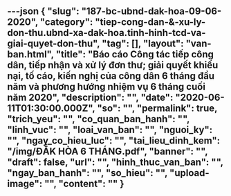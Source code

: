 ---json
{
    "slug": "187-bc-ubnd-dak-hoa-09-06-2020",
    "category": "tiep-cong-dan-&-xu-ly-don-thu.ubnd-xa-dak-hoa.tinh-hinh-tcd-va-giai-quyet-don-thu",
    "tag": [],
    "layout": "van-ban.html",
    "title": "Báo cáo Công tác tiếp công dân, tiếp nhận và xử lý đơn thư; giải quyết khiếu nại, tố cáo, kiến nghị của công dân 6 tháng đầu năm và phương hướng nhiệm vụ 6 tháng cuối năm 2020",
    "description": "",
    "date": "2020-06-11T01:30:00.000Z",
    "so": "",
    "permalink": true,
    "trich_yeu": "",
    "co_quan_ban_hanh": "",
    "linh_vuc": "",
    "loai_van_ban": "",
    "nguoi_ky": "",
    "ngay_co_hieu_luc": "",
    "tai_lieu_dinh_kem": "/img/ĐẮK HÒA 6 THÁNG.pdf",
    "banner": "",
    "draft": false,
    "url": "",
    "hinh_thuc_van_ban": "",
    "ngay_ban_hanh": "",
    "so_hieu": "",
    "upload-image": "",
    "__content__": ""
}
---
